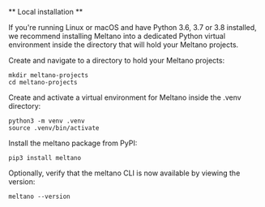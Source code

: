 
** Local installation **

If you're running Linux or macOS and have Python 3.6, 3.7 or 3.8 installed, we recommend installing Meltano into a dedicated Python virtual environment inside the directory that will hold your Meltano projects.

Create and navigate to a directory to hold your Meltano projects:
```
mkdir meltano-projects
cd meltano-projects
```
Create and activate a virtual environment for Meltano inside the .venv directory:
```
python3 -m venv .venv
source .venv/bin/activate
```
Install the meltano package from PyPI:
```
pip3 install meltano
```
Optionally, verify that the meltano CLI is now available by viewing the version:
```
meltano --version
```
